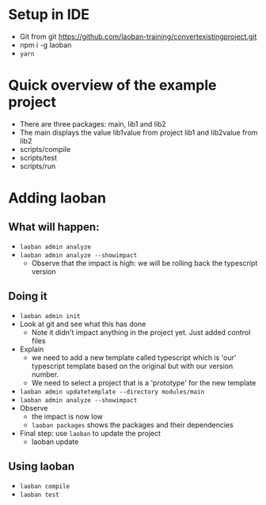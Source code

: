 
# Setup in IDE

* Git from git https://github.com/laoban-training/convertexistingproject.git
* npm i -g laoban
* `yarn`


# Quick overview of the example project

* There are three packages: main, lib1 and lib2
* The main displays the value lib1value from project lib1 and lib2value from lib2
* scripts/compile
* scripts/test
* scripts/run

# Adding laoban

## What will happen:

* `laoban admin analyze`
* `laoban admin analyze --showimpact`
  * Observe that the impact is high: we will be rolling back the typescript version

## Doing it

* `laoban admin init`
* Look at git and see what this has done
  * Note it didn't impact anything in the project yet. Just added control files
* Explain 
  * we need to add a new template called typescript which is 'our' typescript template based on the original but
  with our version number.
  * We need to select a project that is a 'prototype' for the new template
* `laoban admin updatetemplate --directory modules/main`
* `laoban admin analyze --showimpact`
* Observe
  * the impact is now low
  * `laoban packages` shows the packages and their dependencies
* Final step: use `laoban` to update the project
  * laoban update

## Using laoban

* `laoban compile`
* `laoban test`
 
